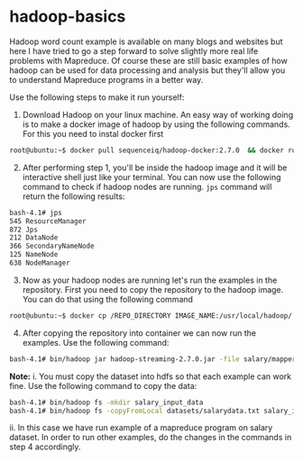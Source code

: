 # hadoop-basics

Hadoop word count example is available on many blogs and websites but here I have tried to go a step forward to solve slightly more real life problems with Mapreduce. Of course these are still basic examples of how hadoop can be used for data processing and analysis but they'll allow you to understand Mapreduce programs in a better way.

Use the following steps to make it run yourself:
1. Download Hadoop on your linux machine. An easy way of working doing is to make a docker image of hadoop by using the following commands. For this you need to instal docker first
```sh
root@ubuntu:~$ docker pull sequenceiq/hadoop-docker:2.7.0  && docker run -it sequenceiq/hadoop-docker:2.7.0 
```

2. After performing step 1, you'll be inside the hadoop image and it will be interactive shell just like your terminal. You can now use the following command to check if hadoop nodes are running. `jps` command will return the following results:
```sh
bash-4.1# jps
545 ResourceManager
872 Jps
212 DataNode
366 SecondaryNameNode
125 NameNode
638 NodeManager
```

3. Now as your hadoop nodes are running let's run the examples in the repository. First you need to copy the repository to the hadoop image. You can do that using the following command
```sh
root@ubuntu:~$ docker cp /REPO_DIRECTORY IMAGE_NAME:/usr/local/hadoop/
```

4. After copying the repository into container we can now run the examples. Use the following command:
```sh
bash-4.1# bin/hadoop jar hadoop-streaming-2.7.0.jar -file salary/mapper.py -mapper "python mapper.py" -file salary/reducer.py -reducer "python reducer.py" -input YOUR_INPUT_FOLDER -output output
```
**Note:** 
i. You must copy the dataset into hdfs so that each example can work fine. Use the following command to copy the data:
```sh
bash-4.1# bin/hadoop fs -mkdir salary_input_data
bash-4.1# bin/hadoop fs -copyFromLocal datasets/salarydata.txt salary_input_data/
```
ii. In this case we have run example of a mapreduce program on salary dataset. In order to run other examples, do the changes in the commands in step 4 accordingly.  

